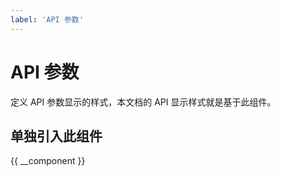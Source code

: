 ```yaml
---
label: 'API 参数'
---
```


# API 参数

定义 API 参数显示的样式，本文档的 API 显示样式就是基于此组件。

## 单独引入此组件

{{ __component }}

